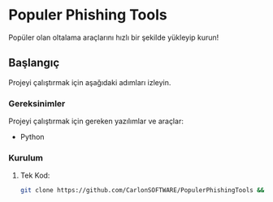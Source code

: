 # Populer Phishing Tools

Popüler olan oltalama araçlarını hızlı bir şekilde yükleyip kurun!

## Başlangıç

Projeyi çalıştırmak için aşağıdaki adımları izleyin.

### Gereksinimler

Projeyi çalıştırmak için gereken yazılımlar ve araçlar:

- Python

### Kurulum

1. Tek Kod:
   ```sh
   git clone https://github.com/CarlonSOFTWARE/PopulerPhishingTools && cd PopulerPhishingTools && bash kurulum.sh
